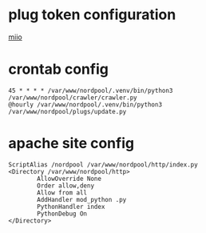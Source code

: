 # plug token configuration

[miio](https://github.com/aholstenson/miio/blob/master/docs/management.md)

# crontab config
```
45 * * * * /var/www/nordpool/.venv/bin/python3 /var/www/nordpool/crawler/crawler.py
@hourly /var/www/nordpool/.venv/bin/python3 /var/www/nordpool/plugs/update.py
```

# apache site config
```
ScriptAlias /nordpool /var/www/nordpool/http/index.py
<Directory /var/www/nordpool/http>
        AllowOverride None
        Order allow,deny
        Allow from all
        AddHandler mod_python .py
        PythonHandler index
        PythonDebug On
</Directory>
```

